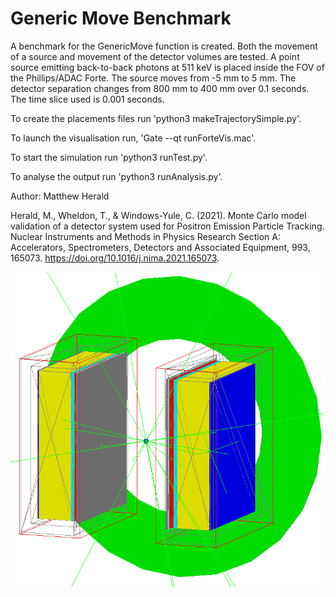 # Generic Move Benchmark

A benchmark for the GenericMove function is created. Both the movement of a source and movement of the detector volumes are tested. A point source emitting back-to-back photons at 511 keV is placed inside the FOV of the Phillips/ADAC Forte. The source moves from -5 mm to 5 mm.  The detector separation changes from 800 mm to 400 mm over 0.1 seconds. The time slice used is 0.001 seconds. 

To create the placements files run 'python3 makeTrajectorySimple.py'.

To launch the visualisation run, 'Gate --qt runForteVis.mac'. 

To start the simulation run 'python3 runTest.py'.

To analyse the output run 'python3 runAnalysis.py'.

Author: Matthew Herald

Herald, M., Wheldon, T., & Windows-Yule, C. (2021). Monte Carlo model validation of a detector system used for Positron Emission Particle Tracking. Nuclear Instruments and Methods in Physics Research Section A: Accelerators, Spectrometers, Detectors and Associated Equipment, 993, 165073. https://doi.org/10.1016/j.nima.2021.165073.

![Alt text](data/Benchmark.png?raw=true)
